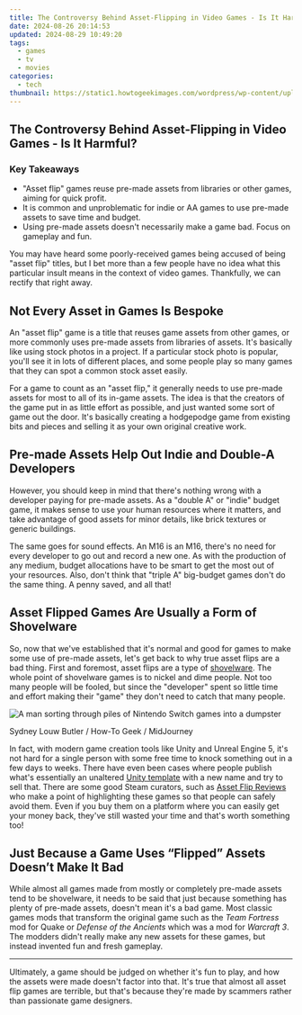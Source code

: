 ```yaml
---
title: The Controversy Behind Asset-Flipping in Video Games - Is It Harmful?
date: 2024-08-26 20:14:53
updated: 2024-08-29 10:49:20
tags:
  - games
  - tv
  - movies
categories:
  - tech
thumbnail: https://static1.howtogeekimages.com/wordpress/wp-content/uploads/2024/08/a-designer-working-on-game-creation-with-three-screens-in-front-of-them-one-showing-a-3d-model-of-a-character-another-displaying-a-game-screen-and-the-third-showing-the-unreal-marketplace.jpg
---
```


## The Controversy Behind Asset-Flipping in Video Games - Is It Harmful?

### Key Takeaways

* "Asset flip" games reuse pre-made assets from libraries or other games, aiming for quick profit.
* It is common and unproblematic for indie or AA games to use pre-made assets to save time and budget.
* Using pre-made assets doesn't necessarily make a game bad. Focus on gameplay and fun.

 You may have heard some poorly-received games being accused of being "asset flip" titles, but I bet more than a few people have no idea what this particular insult means in the context of video games. Thankfully, we can rectify that right away.

##  Not Every Asset in Games Is Bespoke

 An "asset flip" game is a title that reuses game assets from other games, or more commonly uses pre-made assets from libraries of assets. It's basically like using stock photos in a project. If a particular stock photo is popular, you'll see it in lots of different places, and some people play so many games that they can spot a common stock asset easily.

 For a game to count as an "asset flip," it generally needs to use pre-made assets for most to all of its in-game assets. The idea is that the creators of the game put in as little effort as possible, and just wanted some sort of game out the door. It's basically creating a hodgepodge game from existing bits and pieces and selling it as your own original creative work.

##  Pre-made Assets Help Out Indie and Double-A Developers

 However, you should keep in mind that there's nothing wrong with a developer paying for pre-made assets. As a "double A" or "indie" budget game, it makes sense to use your human resources where it matters, and take advantage of good assets for minor details, like brick textures or generic buildings.

 The same goes for sound effects. An M16 is an M16, there's no need for every developer to go out and record a new one. As with the production of any medium, budget allocations have to be smart to get the most out of your resources. Also, don't think that "triple A" big-budget games don't do the same thing. A penny saved, and all that!

##  Asset Flipped Games Are Usually a Form of Shovelware

 So, now that we've established that it's normal and good for games to make some use of pre-made assets, let's get back to why true asset flips are a bad thing. First and foremost, asset flips are a type of [shovelware](https://screen-sharing-recording.techidaily.com/updated-2024-approved-premium-video-capture-without-extras/). The whole point of shovelware games is to nickel and dime people. Not too many people will be fooled, but since the "developer" spent so little time and effort making their "game" they don't need to catch that many people.

![A man sorting through piles of Nintendo Switch games into a dumpster](https://static1.howtogeekimages.com/wordpress/wp-content/uploads/2024/08/a-man-sorting-through-piles-of-nintendo-switch-games-into-a-dumpster.png) 

Sydney Louw Butler / How-To Geek / MidJourney

 In fact, with modern game creation tools like Unity and Unreal Engine 5, it's not hard for a single person with some free time to knock something out in a few days to weeks. There have even been cases where people publish what's essentially an unaltered [Unity template](https://assetstore.unity.com/search#cf-ec%5Fcategory=templates) with a new name and try to sell that. There are some good Steam curators, such as [Asset Flip Reviews](https://store.steampowered.com/curator/41754370-Asset-Flip-Reviews/) who make a point of highlighting these games so that people can safely avoid them. Even if you buy them on a platform where you can easily get your money back, they've still wasted your time and that's worth something too!

##  Just Because a Game Uses “Flipped” Assets Doesn’t Make It Bad

 While almost all games made from mostly or completely pre-made assets tend to be shovelware, it needs to be said that just because something has plenty of pre-made assets, doesn't mean it's a bad game. Most classic games mods that transform the original game such as the _Team Fortress_ mod for Quake or _Defense of the Ancients_ which was a mod for _Warcraft 3_. The modders didn't really make any new assets for these games, but instead invented fun and fresh gameplay.

---

 Ultimately, a game should be judged on whether it's fun to play, and how the assets were made doesn't factor into that. It's true that almost all asset flip games are terrible, but that's because they're made by scammers rather than passionate game designers.

<ins class="adsbygoogle"
     style="display:block"
     data-ad-format="autorelaxed"
     data-ad-client="ca-pub-7571918770474297"
     data-ad-slot="1223367746"></ins>



<ins class="adsbygoogle"
     style="display:block"
     data-ad-client="ca-pub-7571918770474297"
     data-ad-slot="8358498916"
     data-ad-format="auto"
     data-full-width-responsive="true"></ins>
